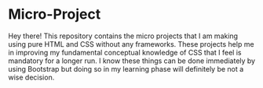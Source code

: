 # Micro-Project
Hey there! This repository contains the micro projects that I am making using pure HTML and CSS without any frameworks. These projects help me in improving my fundamental conceptual knowledge of CSS that I feel is mandatory for a longer run.
I know these things can be done immediately by using Bootstrap but doing so in my learning phase will definitely be not a wise decision. 
 
